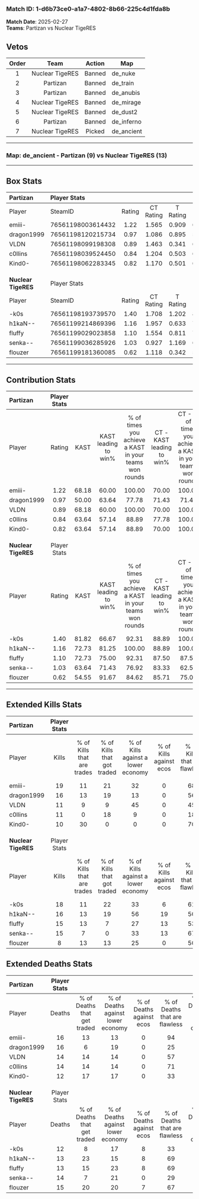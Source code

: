 ### Match ID: 1-d6b73ce0-a1a7-4802-8b66-225c4d1fda8b  
**Match Date**: 2025-02-27  
**Teams**: Partizan vs Nuclear TigeRES  

## Vetos  

| Order | Team | Action | Map |
| :---: | :--: | :----: | --- |
| 1 | Nuclear TigeRES | Banned | de_nuke |
| 2 | Partizan | Banned | de_train |
| 3 | Partizan | Banned | de_anubis |
| 4 | Nuclear TigeRES | Banned | de_mirage |
| 5 | Nuclear TigeRES | Banned | de_dust2 |
| 6 | Partizan | Banned | de_inferno |
| 7 | Nuclear TigeRES | Picked | de_ancient |

---  

### **Map**: de_ancient - Partizan (9) vs Nuclear TigeRES (13)  
---  

## Box Stats  

| **Partizan**        | Player Stats      |        |           |          |       |      |       |         |        |      |     |
| :- | :- | :-: | :-: | :-: | :-: | :-: | :-: | :-: | :-: | :-: | :-: |
| Player              | SteamID           | Rating | CT Rating | T Rating | KAST  | ADR  | Kills | Assists | Deaths | K/D  | HS% |
| emiii-              | 76561198003614432 |  1.22  |   1.565   |  0.909   | 68.18 | 91.1 |  19   |    2    |   16   | 1.19 | 42  |
| dragon1999          | 76561198120215734 |  0.97  |   1.086   |  0.895   | 50.00 | 93.0 |  16   |    2    |   16   | 1.00 | 62  |
| VLDN                | 76561198099198308 |  0.89  |   1.463   |  0.341   | 68.18 | 65.7 |  11   |    7    |   14   | 0.79 | 81  |
| c0llins             | 76561198039524450 |  0.84  |   1.204   |  0.503   | 63.64 | 63.8 |  11   |    3    |   14   | 0.79 | 63  |
| Kind0-              | 76561198062283345 |  0.82  |   1.170   |  0.501   | 63.64 | 57.7 |  10   |    1    |   12   | 0.83 | 50  |
|                     |                   |        |           |          |       |      |       |         |        |      |     |
|                     |                   |        |           |          |       |      |       |         |        |      |     |
|                     |                   |        |           |          |       |      |       |         |        |      |     |
| **Nuclear TigeRES** | Player Stats      |        |           |          |       |      |       |         |        |      |     |
| Player              | SteamID           | Rating | CT Rating | T Rating | KAST  | ADR  | Kills | Assists | Deaths | K/D  | HS% |
| -k0s                | 76561198193739570 |  1.40  |   1.708   |  1.202   | 81.82 | 91.3 |  18   |    7    |   12   | 1.50 | 55  |
| h1kaN--             | 76561199214869396 |  1.16  |   1.957   |  0.633   | 72.73 | 72.2 |  16   |    5    |   13   | 1.23 | 68  |
| fluffy              | 76561199029023858 |  1.10  |   1.554   |  0.811   | 72.73 | 68.7 |  15   |    3    |   13   | 1.15 | 46  |
| senka--             | 76561199036285926 |  1.03  |   0.927   |  1.169   | 63.64 | 76.4 |  15   |    3    |   14   | 1.07 | 53  |
| flouzer             | 76561199181360085 |  0.62  |   1.118   |  0.342   | 54.55 | 57.1 |   8   |    6    |   15   | 0.53 | 62  |
---  

## Contribution Stats  

| **Partizan**        | Player Stats |       |                      |                                                        |                           |                                                             |                          |                                                            |
| :- | :-: | :-: | :-: | :-: | :-: | :-: | :-: | :-: |
| Player              |    Rating    | KAST  | KAST leading to win% | % of times you achieve a KAST in your teams won rounds | CT - KAST leading to win% | CT - % of times you achieve a KAST in your teams won rounds | T - KAST leading to win% | T - % of times you achieve a KAST in your teams won rounds |
| emiii-              |     1.22     | 68.18 |        60.00         |                         100.00                         |           70.00           |                           100.00                            |          40.00           |                           100.00                           |
| dragon1999          |     0.97     | 50.00 |        63.64         |                         77.78                          |           71.43           |                            71.43                            |          50.00           |                           100.00                           |
| VLDN                |     0.89     | 68.18 |        60.00         |                         100.00                         |           70.00           |                           100.00                            |          40.00           |                           100.00                           |
| c0llins             |     0.84     | 63.64 |        57.14         |                         88.89                          |           77.78           |                           100.00                            |          20.00           |                           50.00                            |
| Kind0-              |     0.82     | 63.64 |        57.14         |                         88.89                          |           70.00           |                           100.00                            |          25.00           |                           50.00                            |
|                     |              |       |                      |                                                        |                           |                                                             |                          |                                                            |
|                     |              |       |                      |                                                        |                           |                                                             |                          |                                                            |
|                     |              |       |                      |                                                        |                           |                                                             |                          |                                                            |
| **Nuclear TigeRES** | Player Stats |       |                      |                                                        |                           |                                                             |                          |                                                            |
| Player              |    Rating    | KAST  | KAST leading to win% | % of times you achieve a KAST in your teams won rounds | CT - KAST leading to win% | CT - % of times you achieve a KAST in your teams won rounds | T - KAST leading to win% | T - % of times you achieve a KAST in your teams won rounds |
| -k0s                |     1.40     | 81.82 |        66.67         |                         92.31                          |           88.89           |                           100.00                            |          44.44           |                           80.00                            |
| h1kaN--             |     1.16     | 72.73 |        81.25         |                         100.00                         |           88.89           |                           100.00                            |          71.43           |                           100.00                           |
| fluffy              |     1.10     | 72.73 |        75.00         |                         92.31                          |           87.50           |                            87.50                            |          62.50           |                           100.00                           |
| senka--             |     1.03     | 63.64 |        71.43         |                         76.92                          |           83.33           |                            62.50                            |          62.50           |                           100.00                           |
| flouzer             |     0.62     | 54.55 |        91.67         |                         84.62                          |           85.71           |                            75.00                            |          100.00          |                           100.00                           |
---  

## Extended Kills Stats  

| **Partizan**        | Player Stats |                            |                            |                                    |                         |                              |                                 |                                       |                    |           |
| :- | :-: | :-: | :-: | :-: | :-: | :-: | :-: | :-: | :-: | :-: |
| Player              |    Kills     | % of Kills that are trades | % of Kills that got traded | % of Kills against a lower economy | % of Kills against ecos | % of Kills that are flawless | % of Kills that are close duels | % of Kills that are assisted by flash | Pistol Round Kills | AWP Kills |
| emiii-              |      19      |             11             |             21             |                 32                 |            0            |              68              |                5                |                   0                   |         0          |     0     |
| dragon1999          |      16      |             13             |             19             |                 13                 |            0            |              56              |               19                |                   0                   |         3          |     0     |
| VLDN                |      11      |             9              |             9              |                 45                 |            0            |              45              |                9                |                   0                   |         2          |     0     |
| c0llins             |      11      |             0              |             18             |                 9                  |            0            |              18              |                9                |                   9                   |         3          |     0     |
| Kind0-              |      10      |             30             |             0              |                 0                  |            0            |              70              |                0                |                  10                   |         1          |     5     |
|                     |              |                            |                            |                                    |                         |                              |                                 |                                       |                    |           |
|                     |              |                            |                            |                                    |                         |                              |                                 |                                       |                    |           |
|                     |              |                            |                            |                                    |                         |                              |                                 |                                       |                    |           |
| **Nuclear TigeRES** | Player Stats |                            |                            |                                    |                         |                              |                                 |                                       |                    |           |
| Player              |    Kills     | % of Kills that are trades | % of Kills that got traded | % of Kills against a lower economy | % of Kills against ecos | % of Kills that are flawless | % of Kills that are close duels | % of Kills that are assisted by flash | Pistol Round Kills | AWP Kills |
| -k0s                |      18      |             11             |             22             |                 33                 |            6            |              61              |                0                |                   0                   |         3          |     0     |
| h1kaN--             |      16      |             13             |             19             |                 56                 |           19            |              50              |                6                |                   6                   |         1          |     0     |
| fluffy              |      15      |             13             |             7              |                 27                 |           13            |              53              |                7                |                   7                   |         1          |     7     |
| senka--             |      15      |             7              |             0              |                 33                 |           13            |              67              |                7                |                   7                   |         0          |     0     |
| flouzer             |      8       |             13             |             13             |                 25                 |            0            |              50              |               13                |                   0                   |         1          |     0     |
## Extended Deaths Stats  

| **Partizan**        | Player Stats |                             |                                   |                          |                               |                            |                           |               |
| :- | :-: | :-: | :-: | :-: | :-: | :-: | :-: | :-: |
| Player              |    Deaths    | % of Deaths that get traded | % of Deaths against lower economy | % of Deaths against ecos | % of Deaths that are flawless | % of Deaths that are close | % of Deaths while blinded | Deaths to AWP |
| emiii-              |      16      |             13              |                13                 |            0             |              94               |             6              |             0             |       0       |
| dragon1999          |      16      |              6              |                19                 |            0             |              25               |             6              |             6             |       0       |
| VLDN                |      14      |             14              |                14                 |            0             |              57               |             0              |            14             |       1       |
| c0llins             |      14      |             14              |                14                 |            0             |              71               |             0              |             0             |       3       |
| Kind0-              |      12      |             17              |                17                 |            0             |              33               |             17             |             0             |       3       |
|                     |              |                             |                                   |                          |                               |                            |                           |               |
|                     |              |                             |                                   |                          |                               |                            |                           |               |
|                     |              |                             |                                   |                          |                               |                            |                           |               |
| **Nuclear TigeRES** | Player Stats |                             |                                   |                          |                               |                            |                           |               |
| Player              |    Deaths    | % of Deaths that get traded | % of Deaths against lower economy | % of Deaths against ecos | % of Deaths that are flawless | % of Deaths that are close | % of Deaths while blinded | Deaths to AWP |
| -k0s                |      12      |              8              |                17                 |            8             |              33               |             17             |             0             |       0       |
| h1kaN--             |      13      |             23              |                15                 |            8             |              69               |             8              |            15             |       3       |
| fluffy              |      13      |             15              |                23                 |            8             |              69               |             0              |             0             |       0       |
| senka--             |      14      |              7              |                21                 |            0             |              29               |             14             |             0             |       1       |
| flouzer             |      15      |             20              |                20                 |            7             |              67               |             7              |             0             |       1       |
